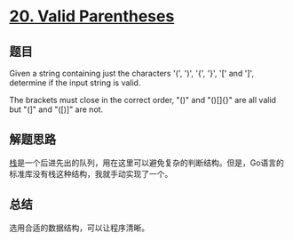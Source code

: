 # [20. Valid Parentheses](https://leetcode.com/problems/valid-parentheses/)

## 题目
Given a string containing just the characters '(', ')', '{', '}', '[' and ']', determine if the input string is valid.

The brackets must close in the correct order, "()" and "()[]{}" are all valid but "(]" and "([)]" are not.

## 解题思路
[栈](https://zh.wikipedia.org/wiki/%E5%A0%86%E6%A0%88)是一个后进先出的队列，用在这里可以避免复杂的判断结构。但是，Go语言的标准库没有栈这种结构，我就手动实现了一个。

## 总结
选用合适的数据结构，可以让程序清晰。